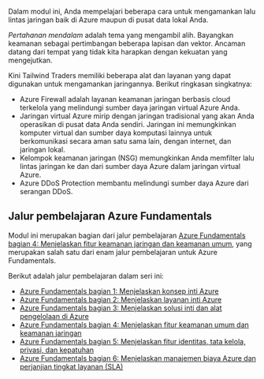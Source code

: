 Dalam modul ini, Anda mempelajari beberapa cara untuk mengamankan lalu lintas jaringan baik di Azure maupun di pusat data lokal Anda.

*Pertahanan mendalam* adalah tema yang mengambil alih. Bayangkan keamanan sebagai pertimbangan beberapa lapisan dan vektor. Ancaman datang dari tempat yang tidak kita harapkan dengan kekuatan yang mengejutkan.

Kini Tailwind Traders memiliki beberapa alat dan layanan yang dapat digunakan untuk mengamankan jaringannya. Berikut ringkasan singkatnya:

* Azure Firewall adalah layanan keamanan jaringan berbasis cloud terkelola yang melindungi sumber daya jaringan virtual Azure Anda.
* Jaringan virtual Azure mirip dengan jaringan tradisional yang akan Anda operasikan di pusat data Anda sendiri. Jaringan ini memungkinkan komputer virtual dan sumber daya komputasi lainnya untuk berkomunikasi secara aman satu sama lain, dengan internet, dan jaringan lokal.
* Kelompok keamanan jaringan (NSG) memungkinkan Anda memfilter lalu lintas jaringan ke dan dari sumber daya Azure dalam jaringan virtual Azure.
* Azure DDoS Protection membantu melindungi sumber daya Azure dari serangan DDoS.

## <a name="azure-fundamentals-learning-path"></a>Jalur pembelajaran Azure Fundamentals

Modul ini merupakan bagian dari jalur pembelajaran [Azure Fundamentals bagian 4: Menjelaskan fitur keamanan jaringan dan keamanan umum](/learn/paths/az-900-describe-general-security-network-security-features/?azure-portal=true), yang merupakan salah satu dari enam jalur pembelajaran untuk Azure Fundamentals.

Berikut adalah jalur pembelajaran dalam seri ini:

- [Azure Fundamentals bagian 1: Menjelaskan konsep inti Azure](/learn/paths/az-900-describe-cloud-concepts/?azure-portal=true)
- [Azure Fundamentals bagian 2: Menjelaskan layanan inti Azure](/learn/paths/az-900-describe-core-azure-services/?azure-portal=true)
- [Azure Fundamentals bagian 3: Menjelaskan solusi inti dan alat pengelolaan di Azure](/learn/paths/az-900-describe-core-solutions-management-tools-azure/?azure-portal=true)
- [Azure Fundamentals bagian 4: Menjelaskan fitur keamanan umum dan keamanan jaringan](/learn/paths/az-900-describe-general-security-network-security-features/?azure-portal=true)
- [Azure Fundamentals bagian 5: Menjelaskan fitur identitas, tata kelola, privasi, dan kepatuhan](/learn/paths/az-900-describe-identity-governance-privacy-compliance-features/?azure-portal=true)
- [Azure Fundamentals bagian 6: Menjelaskan manajemen biaya Azure dan perjanjian tingkat layanan (SLA)](/learn/paths/az-900-describe-azure-cost-management-service-level-agreements/?azure-portal=true)
